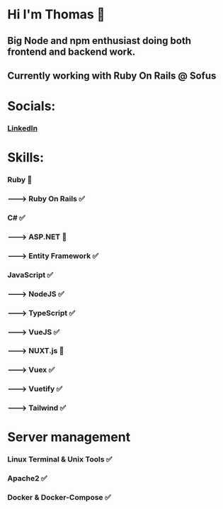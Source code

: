# Hi I'm Thomas 👋

## Big Node and npm enthusiast doing both frontend and backend work.

## Currently working with Ruby On Rails @ Sofus

# Socials:
### [LinkedIn](https://www.linkedin.com/in/thomas-clausen-0b2222157/)

# Skills:
### Ruby 💎
###     ---> Ruby On Rails ✅
### C# ✅
###     ---> ASP.NET 🤔
###     ---> Entity Framework ✅
### JavaScript ✅
###     ---> NodeJS ✅
###     ---> TypeScript ✅
###     ---> VueJS ✅
###           ---> NUXT.js 🤔
###           ---> Vuex ✅
###           ---> Vuetify ✅
###           ---> Tailwind ✅

# Server management
### Linux Terminal & Unix Tools ✅
### Apache2 ✅
### Docker & Docker-Compose ✅
